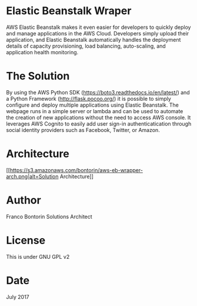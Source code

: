 # Elastic Beanstalk Wraper

AWS Elastic Beanstalk makes it even easier for developers to quickly deploy and manage applications in the AWS Cloud. Developers simply upload their application, and Elastic Beanstalk automatically handles the deployment details of capacity provisioning, load balancing, auto-scaling, and application health monitoring.

# The Solution

By using the AWS Python SDK (https://boto3.readthedocs.io/en/latest/) and a Python Framework (http://flask.pocoo.org/) it is possible to simply configure and deploy multiple applications using Elastic Beanstalk. The webpage runs in a simple server or lambda and can be used to automate the creation of new applications without the need to access AWS console. It leverages AWS Cognito to easily add user sign-in authenticatication through social identity providers such as Facebook, Twitter, or Amazon.


# Architecture

[[https://s3.amazonaws.com/bontorin/aws-eb-wrapper-arch.png|alt=Solution Architecture]]


# Author

Franco Bontorin 
Solutions Architect

# License

This is under GNU GPL v2

# Date

July 2017
